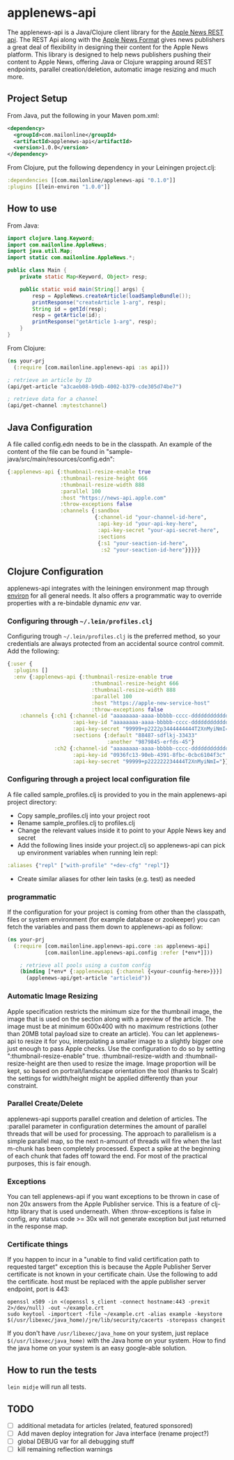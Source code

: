 # applenews-api

The applenews-api is a Java/Clojure client library for the [Apple News REST api](https://developer.apple.com/go/?id=news-api-ref). The REST Api along with the [Apple News Format](https://developer.apple.com/library/ios/documentation/General/Conceptual/Apple_News_Format_Ref/index.html) gives news publishers a great deal of flexibility in designing their content for the Apple News platform. This library is designed to help news publishers pushing their content to Apple News, offering Java or Clojure wrapping around REST endpoints, parallel creation/deletion, automatic image resizing and much more.

## Project Setup

From Java, put the following in your Maven pom.xml:

```xml
<dependency>
  <groupId>com.mailonline</groupId>
  <artifactId>applenews-api</artifactId>
  <version>1.0.0</version>
</dependency>
```
From Clojure, put the following dependency in your Leiningen project.clj:

```clojure
:dependencies [[com.mailonline/applenews-api "0.1.0"]]
:plugins [[lein-environ "1.0.0"]]
```

## How to use

From Java:

```java
import clojure.lang.Keyword;
import com.mailonline.AppleNews;
import java.util.Map;
import static com.mailonline.AppleNews.*;

public class Main {
    private static Map<Keyword, Object> resp;

    public static void main(String[] args) {
        resp = AppleNews.createArticle(loadSampleBundle());
        printResponse("createArticle 1-arg", resp);
        String id = getId(resp);
        resp = getArticle(id);
        printResponse("getArticle 1-arg", resp);
    }
}
```

From Clojure:

```clojure
(ns your-prj
  (:require [com.mailonline.applenews-api :as api]))

; retrieve an article by ID
(api/get-article "a3caeb08-b9db-4002-b379-cde305d74be7")

; retrieve data for a channel
(api/get-channel :mytestchannel)
```

## Java Configuration

A file called config.edn needs to be in the classpath. An example of the content of the file can be found in "sample-java/src/main/resources/config.edn":

```clojure
{:applenews-api {:thumbnail-resize-enable true
                 :thumbnail-resize-height 666
                 :thumbnail-resize-width 888
                 :parallel 100
                 :host "https://news-api.apple.com"
                 :throw-exceptions false
                 :channels {:sandbox
                            {:channel-id "your-channel-id-here",
                             :api-key-id "your-api-key-here",
                             :api-key-secret "your-api-secret-here",
                             :sections
                             {:s1 "your-seaction-id-here",
                              :s2 "your-seaction-id-here"}}}}}
```

## Clojure Configuration

applenews-api integrates with the leiningen environment map through [environ](https://github.com/weavejester/environ) for all general needs. It also  offers a programmatic way to override properties with a re-bindable dynamic *env* var.

### Configuring through `~/.lein/profiles.clj`

Configuring trough `~/.lein/profiles.clj` is the preferred method, so your credentials are always protected from an accidental source control commit. Add the following:

```clojure
{:user {
  :plugins []
  :env {:applenews-api {:thumbnail-resize-enable true
                           :thumbnail-resize-height 666
                           :thumbnail-resize-width 888
                           :parallel 100
                           :host "https://apple-new-service-host"
                           :throw-exceptions false
    :channels {:ch1 {:channel-id "aaaaaaaa-aaaa-bbbbb-cccc-dddddddddddd"
                     :api-key-id "aaaaaaaa-aaaa-bbbbb-cccc-dddddddddddd"
                     :api-key-secret "99999+p2222p3444444444T2XnMyiNmI="
                     :sections {:default "88487-sdflkj-33433"
                                :another "9879845-erfds-45"}
               :ch2 {:channel-id "aaaaaaaa-aaaa-bbbbb-cccc-dddddddddddd"
                     :api-key-id "0936fc13-90eb-4391-8fbc-0cbc6104f3c"
                     :api-key-secret "99999+p222222234444T2XnMyiNmI="}}}}}}
```

### Configuring through a project local configuration file

A file called sample_profiles.clj is provided to you in the main applenews-api project directory:

* Copy sample_profiles.clj into your project root
* Rename sample_profiles.clj to profiles.clj
* Change the relevant values inside it to point to your Apple News key and secret
* Add the following lines inside your project.clj so applenews-api can pick up environment variables when running lein repl:

```clojure
:aliases {"repl" ["with-profile" "+dev-cfg" "repl"]}
```

* Create similar aliases for other lein tasks (e.g. test) as needed

### programmatic

If the configuration for your project is coming from other than the classpath, files or system environment (for example database or zookeeper) you can fetch the variables and pass them down to applenews-api as follow:

```clojure
(ns your-prj
  (:require [com.mailonline.applenews-api.core :as applenews-api]
            [com.mailonline.applenews-api.config :refer [*env*]]))

    ; retrieve all pools using a custom config
    (binding [*env* {:applenewsapi {:channel {<your-counfig-here>}}}]
      (applenews-api/get-article "articleid"))
```

### Automatic Image Resizing

Apple specification restricts the minimum size for the thumbnail image, the image that is used on the section along with a preview of the article. The image must be at minimum 600x400 with no maximum restrictions (other than 20MB total payload size to create an article). You can let applenews-api to resize it for you, interpolating a smaller image to a slightly bigger one just enough to pass Apple checks. Use the configuration to do so by setting ":thumbnail-resize-enable" true. :thumbnail-resize-width and :thumbnail-resize-height are then used to resize the image. Image proportion will be kept, so based on portrait/landscape orientation the tool (thanks to Scalr) the settings for width/height might be applied differently than your constraint.

### Parallel Create/Delete

applenews-api supports parallel creation and deletion of articles. The :parallel parameter in configuration determines the amount of parallel threads that will be used for processing. The approach to parallelism is a simple parallel map, so the next n-amount of threads will fire when the last m-chunk has been completely processed. Expect a spike at the beginning of each chunk that fades off toward the end. For most of the practical purposes, this is fair enough.

### Exceptions

You can tell applenews-api if you want exceptions to be thrown in case of non 20x answers from the Apple Publisher service. This is a feature of clj-http library that is used underneath. When :throw-exceptions is false in config, any status code >= 30x will not generate exception but just returned in the response map.

### Certificate things

If you happen to incur in a "unable to find valid certification path to requested target" exception this is because the Apple Publisher Server certificate is not known in your certificate chain. Use the following to add the certificate. host must be replaced with the apple publisher server endpoint, port is 443:

```
openssl x509 -in <(openssl s_client -connect hostname:443 -prexit 2>/dev/null) -out ~/example.crt
sudo keytool -importcert -file ~/example.crt -alias example -keystore $(/usr/libexec/java_home)/jre/lib/security/cacerts -storepass changeit
```

If you don't have `/usr/libexec/java_home` on your system, just replace `$(/usr/libexec/java_home)` with the Java home on your system. How to find the java home on your system is an easy google-able solution.

## How to run the tests

`lein midje` will run all tests.

## TODO

* [ ] additional metadata for articles (related, featured sponsored)
* [ ] Add maven deploy integration for Java interface (rename project?)
* [ ] global DEBUG var for all debugging stuff
* [ ] kill remaining reflection warnings
